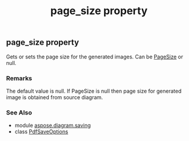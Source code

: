 ﻿---
title: page_size property
second_title: Aspose.Diagram for Python via .NET API References
description: 
type: docs
weight: 190
url: /python-net/aspose.diagram.saving/pdfsaveoptions/page_size/
is_root: false
---

## page_size property


Gets or sets the page size for the generated images.
Can be [PageSize](/diagram/python-net/aspose.diagram.saving/pagesize) or null.
### Remarks 


The default value is null.
If PageSize is null then page size for generated image is obtained from source diagram.

### See Also
* module [aspose.diagram.saving](../../)
* class [PdfSaveOptions](/diagram/python-net/aspose.diagram.saving/pdfsaveoptions)
